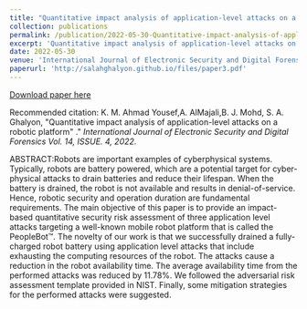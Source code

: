 ```yaml
---
title: "Quantitative impact analysis of application-level attacks on a robotic platform"
collection: publications
permalink: /publication/2022-05-30-Quantitative-impact-analysis-of-application-level-attacks-on-a-robotic-platform
excerpt: 'Quantitative impact analysis of application-level attacks on a robotic platform'
date: 2022-05-30
venue: 'International Journal of Electronic Security and Digital Forensics'
paperurl: 'http://salahghalyon.github.io/files/paper3.pdf'
---
```


[Download paper here](http://salahghalyon.github.io/files/paper3.pdf)

Recommended citation: K. M. Ahmad Yousef,A. AlMajali,B. J. Mohd, S. A. Ghalyon,  "Quantitative impact analysis of application-level attacks on a robotic platform" .&quot; <i>International Journal of Electronic Security and Digital Forensics Vol. 14, ISSUE. 4, 2022</i>.


ABSTRACT:Robots are important examples of cyberphysical systems. Typically, robots are battery powered, which are a potential target for cyber-physical attacks to drain batteries and reduce their lifespan. When the battery is drained, the robot is not available and results in denial-of-service. Hence, robotic security and operation duration are fundamental requirements. The main objective of this paper is to provide an impact-based quantitative security risk assessment of three application level attacks targeting a well-known mobile robot platform that is called the PeopleBot™. The novelty of our work is that we successfully drained a fully-charged robot battery using application level attacks that include exhausting the computing resources of the robot. The attacks cause a reduction in the robot availability time. The average availability time from the performed attacks was reduced by 11.78%. We followed the adversarial risk assessment template provided in NIST. Finally, some mitigation strategies for the performed attacks were suggested.